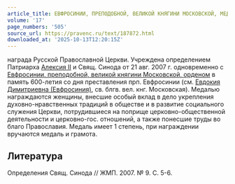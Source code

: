 ```yaml
---
article_title: ЕВФРОСИНИИ, ПРЕПОДОБНОЙ, ВЕЛИКОЙ КНЯГИНИ МОСКОВСКОЙ, МЕДАЛЬ
volume: '17'
page_numbers: '505'
source_url: https://pravenc.ru/text/187872.html
downloaded_at: '2025-10-13T12:20:15Z'
---
```


награда Русской Православной Церкви. Учреждена определением Патриарха [Алексия II](<https://pravenc.ru/text/АЛЕКСИЙ II.html>) и Свящ. Синода от 21 авг. 2007 г. одновременно с [Евфросинии, преподобной, великой княгини Московской, орденом](<https://pravenc.ru/text/Евфросинии  преподобной  великой княгини Московской  орденом.html>) в память 600-летия со дня преставления прп. Евфросинии (см. [Евдокия Димитриевна (Евфросиния)](<https://pravenc.ru/text/Евдокия Димитриевна (Евфросиния).html>), св. блгв. вел. кнг. Московская). Медалью награждаются женщины, внесшие особый вклад в дело укрепления духовно-нравственных традиций в обществе и в развитие социального служения Церкви, потрудившиеся на поприще церковно-общественной деятельности и церковно-гос. отношений, а также понесшие труды во благо Православия. Медаль имеет 1 степень, при награждении вручаются медаль и грамота.

## Литература

Определения Свящ. Синода // ЖМП. 2007. № 9. С. 5-6.
